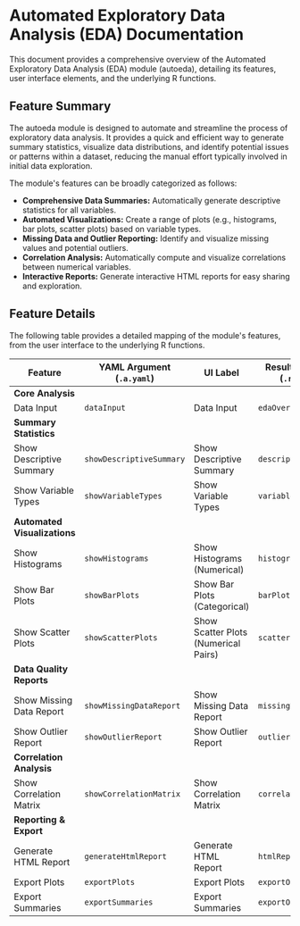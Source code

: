 # Automated Exploratory Data Analysis (EDA) Documentation

This document provides a comprehensive overview of the Automated Exploratory Data Analysis (EDA) module (autoeda), detailing its features, user interface elements, and the underlying R functions.

## Feature Summary

The autoeda module is designed to automate and streamline the process of exploratory data analysis. It provides a quick and efficient way to generate summary statistics, visualize data distributions, and identify potential issues or patterns within a dataset, reducing the manual effort typically involved in initial data exploration.

The module's features can be broadly categorized as follows:

*   **Comprehensive Data Summaries:** Automatically generate descriptive statistics for all variables.
*   **Automated Visualizations:** Create a range of plots (e.g., histograms, bar plots, scatter plots) based on variable types.
*   **Missing Data and Outlier Reporting:** Identify and visualize missing values and potential outliers.
*   **Correlation Analysis:** Automatically compute and visualize correlations between numerical variables.
*   **Interactive Reports:** Generate interactive HTML reports for easy sharing and exploration.

## Feature Details

The following table provides a detailed mapping of the module's features, from the user interface to the underlying R functions.

| Feature                          | YAML Argument (`.a.yaml`)      | UI Label                               | Results Section (`.r.yaml`)         | R Function (`.b.R`)                  |
| -------------------------------- | ------------------------------ | -------------------------------------- | ----------------------------------- | ------------------------------------ |
| **Core Analysis**                |                                |                                        |                                     |                                      |
| Data Input                       | `dataInput`                    | Data Input                             | `edaOverview`                       | `.performAutoEDA`                    |
| **Summary Statistics**           |                                |                                        |                                     |                                      |
| Show Descriptive Summary         | `showDescriptiveSummary`       | Show Descriptive Summary               | `descriptiveSummary`                | `.generateDescriptiveSummary`        |
| Show Variable Types              | `showVariableTypes`            | Show Variable Types                    | `variableTypes`                     | `.identifyVariableTypes`             |
| **Automated Visualizations**     |                                |                                        |                                     |                                      |
| Show Histograms                  | `showHistograms`               | Show Histograms (Numerical)            | `histograms`                        | `.plotHistograms`                    |
| Show Bar Plots                   | `showBarPlots`                 | Show Bar Plots (Categorical)           | `barPlots`                          | `.plotBarPlots`                      |
| Show Scatter Plots               | `showScatterPlots`             | Show Scatter Plots (Numerical Pairs)   | `scatterPlots`                      | `.plotScatterPlots`                  |
| **Data Quality Reports**         |                                |                                        |                                     |                                      |
| Show Missing Data Report         | `showMissingDataReport`        | Show Missing Data Report               | `missingDataReport`                 | `.reportMissingData`                 |
| Show Outlier Report              | `showOutlierReport`            | Show Outlier Report                    | `outlierReport`                     | `.reportOutliers`                    |
| **Correlation Analysis**         |                                |                                        |                                     |                                      |
| Show Correlation Matrix          | `showCorrelationMatrix`        | Show Correlation Matrix                | `correlationMatrix`                 | `.plotCorrelationMatrix`             |
| **Reporting & Export**           |                                |                                        |                                     |                                      |
| Generate HTML Report             | `generateHtmlReport`           | Generate HTML Report                   | `htmlReport`                        | `.generateHtmlReport`                |
| Export Plots                     | `exportPlots`                  | Export Plots                           | `exportOptions`                     | `.exportPlots`                       |
| Export Summaries                 | `exportSummaries`              | Export Summaries                       | `exportOptions`                     | `.exportSummaries`                   |
